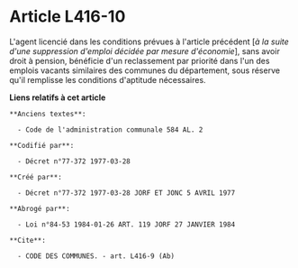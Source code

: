 # Article L416-10

L'agent licencié dans les conditions prévues à l'article précédent [*à la suite d'une suppression d'emploi décidée par mesure
d'économie*], sans avoir droit à pension, bénéficie d'un reclassement par priorité dans l'un des emplois vacants similaires
des communes du département, sous réserve qu'il remplisse les conditions d'aptitude nécessaires.

**Liens relatifs à cet article**

	**Anciens textes**:

	  - Code de l'administration communale 584 AL. 2

	**Codifié par**:

	  - Décret n°77-372 1977-03-28

	**Créé par**:

	  - Décret n°77-372 1977-03-28 JORF ET JONC 5 AVRIL 1977

	**Abrogé par**:

	  - Loi n°84-53 1984-01-26 ART. 119 JORF 27 JANVIER 1984

	**Cite**:

	  - CODE DES COMMUNES. - art. L416-9 (Ab)
